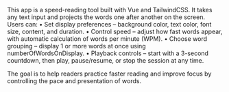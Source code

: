 This app is a speed-reading tool built with Vue and TailwindCSS. It takes any text input and projects the words one after another on the screen. Users can:
	•	Set display preferences – background color, text color, font size, content, and duration.
	•	Control speed – adjust how fast words appear, with automatic calculation of words per minute (WPM).
	•	Choose word grouping – display 1 or more words at once using numberOfWordsOnDisplay.
	•	Playback controls – start with a 3-second countdown, then play, pause/resume, or stop the session at any time.

The goal is to help readers practice faster reading and improve focus by controlling the pace and presentation of words.
